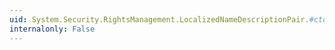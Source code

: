 ```yaml
---
uid: System.Security.RightsManagement.LocalizedNameDescriptionPair.#ctor(System.String,System.String)
internalonly: False
---
```

